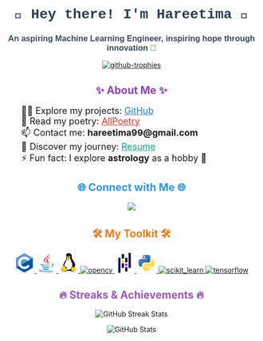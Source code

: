 <h1 align="center" style="color: #2c3e50; font-family: 'Courier New', Courier, monospace;">🌟 Hey there! I'm Hareetima 🌟</h1>
<h3 align="center" style="color: #34495e; font-family: 'Arial', sans-serif;">An aspiring Machine Learning Engineer, inspiring hope through innovation 🌱</h3>

<p align="center"> <a href="https://github.com/ryo-ma/github-profile-trophy"><img src="https://github-profile-trophy.vercel.app/?username=hareetima02&theme=onestar&no-bg=true" alt="github-trophies" /></a> </p>

<h2 align="center" style="color: #8e44ad;">✨ About Me ✨</h2>
<ul style="list-style-type: none; font-size: 18px;">
  <li>👨‍💻 Explore my projects: <a href="https://github.com/hareetima02" style="color: #2980b9;">GitHub</a></li>
  <li>📝 Read my poetry: <a href="https://allpoetry.com/GreenInkTales" style="color: #c0392b;">AllPoetry</a></li>
  <li>📫 Contact me: <b>hareetima99@gmail.com</b></li>
  <li>📄 Discover my journey: <a href="https://drive.google.com/file/d/1n-e8F2cTma3lhEhiXb4wu_PT3vLkbNHd/view?usp=sharing" style="color: #16a085;">Resume</a></li>
  <li>⚡ Fun fact: I explore <b>astrology</b> as a hobby 🌌</li>
</ul>

<h2 align="center" style="color: #3498db;">🌐 Connect with Me 🌐</h2>
<p align="center">
  <a href="https://linkedin.com/in/hareetima-sonkar" target="_blank"><img src="https://img.shields.io/badge/LinkedIn-%230077B5.svg?style=for-the-badge&logo=linkedin&logoColor=white" /></a>
</p>

<h2 align="center" style="color: #e67e22;">🛠️ My Toolkit 🛠️</h2>
<p align="center"> 
<a href="https://www.cprogramming.com/" target="_blank"> <img src="https://raw.githubusercontent.com/devicons/devicon/master/icons/c/c-original.svg" alt="c" width="40" height="40"/> </a> 
<a href="https://www.java.com" target="_blank"> <img src="https://raw.githubusercontent.com/devicons/devicon/master/icons/java/java-original.svg" alt="java" width="40" height="40"/> </a> 
<a href="https://www.linux.org/" target="_blank"> <img src="https://raw.githubusercontent.com/devicons/devicon/master/icons/linux/linux-original.svg" alt="linux" width="40" height="40"/> </a> 
<a href="https://opencv.org/" target="_blank"> <img src="https://www.vectorlogo.zone/logos/opencv/opencv-icon.svg" alt="opencv" width="40" height="40"/> </a> 
<a href="https://pandas.pydata.org/" target="_blank"> <img src="https://raw.githubusercontent.com/devicons/devicon/2ae2a900d2f041da66e950e4d48052658d850630/icons/pandas/pandas-original.svg" alt="pandas" width="40" height="40"/> </a> 
<a href="https://www.python.org" target="_blank"> <img src="https://raw.githubusercontent.com/devicons/devicon/master/icons/python/python-original.svg" alt="python" width="40" height="40"/> </a> 
<a href="https://scikit-learn.org/" target="_blank"> <img src="https://upload.wikimedia.org/wikipedia/commons/0/05/Scikit_learn_logo_small.svg" alt="scikit_learn" width="40" height="40"/> </a> 
<a href="https://www.tensorflow.org" target="_blank"> <img src="https://www.vectorlogo.zone/logos/tensorflow/tensorflow-icon.svg" alt="tensorflow" width="40" height="40"/> </a> 
</p>

<h2 align="center" style="color: #9b59b6;">🔥 Streaks & Achievements 🔥</h2>
<p align="center"> <img src="https://github-readme-streak-stats.herokuapp.com/?user=hareetima02&theme=radical" alt="GitHub Streak Stats" /></p>

<p align="center"> <img src="https://github-readme-stats.vercel.app/api?username=hareetima02&show_icons=true&theme=radical&count_private=true" alt="GitHub Stats" /></p>



